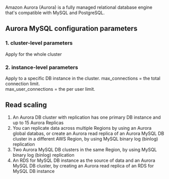 Amazon Aurora (Aurora) is a fully managed relational database engine that's compatible with MySQL and PostgreSQL.
## Aurora MySQL configuration parameters
### 1. cluster-level parameters
Apply for the whole cluster
### 2. instance-level parameters
Apply to a specific DB instance in the cluster. 
max_connections = the total connection limit.  
max_user_connections = the per user limit. 
## Read scaling
1. An Aurora DB cluster with replication has one primary DB instance and up to 15 Aurora Replicas 
2. You can replicate data across multiple Regions by using an Aurora global databas, or create an Aurora read replica of an Aurora MySQL DB cluster in a different AWS Region, by using MySQL binary log (binlog) replication 
3. Two Aurora MySQL DB clusters in the same Region, by using MySQL binary log (binlog) replication 
4. An RDS for MySQL DB instance as the source of data and an Aurora MySQL DB cluster, by creating an Aurora read replica of an RDS for MySQL DB instance

